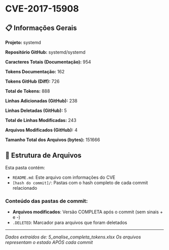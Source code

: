 # CVE-2017-15908

## 📋 Informações Gerais

**Projeto:** systemd

**Repositório GitHub:** systemd/systemd

**Caracteres Totais (Documentação):** 954

**Tokens Documentação:** 162

**Tokens GitHub (Diff):** 726

**Total de Tokens:** 888

**Linhas Adicionadas (GitHub):** 238

**Linhas Deletadas (GitHub):** 5

**Total de Linhas Modificadas:** 243

**Arquivos Modificados (GitHub):** 4

**Tamanho Total dos Arquivos (bytes):** 151666


## 📁 Estrutura de Arquivos

Esta pasta contém:

- `README.md`: Este arquivo com informações do CVE
- `[hash do commit]/`: Pastas com o hash completo de cada commit relacionado

### Conteúdo das pastas de commit:

- **Arquivos modificados**: Versão COMPLETA após o commit (sem sinais + e -)
- `.DELETED`: Marcador para arquivos que foram deletados

---

*Dados extraídos de: 5_analise_completa_tokens.xlsx*
*Os arquivos representam o estado APÓS cada commit*
